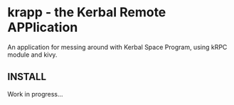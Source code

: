 krapp - the Kerbal Remote APPlication
=====================================

An application for messing around with Kerbal Space Program, using kRPC module and kivy.

INSTALL
-------
Work in progress...
